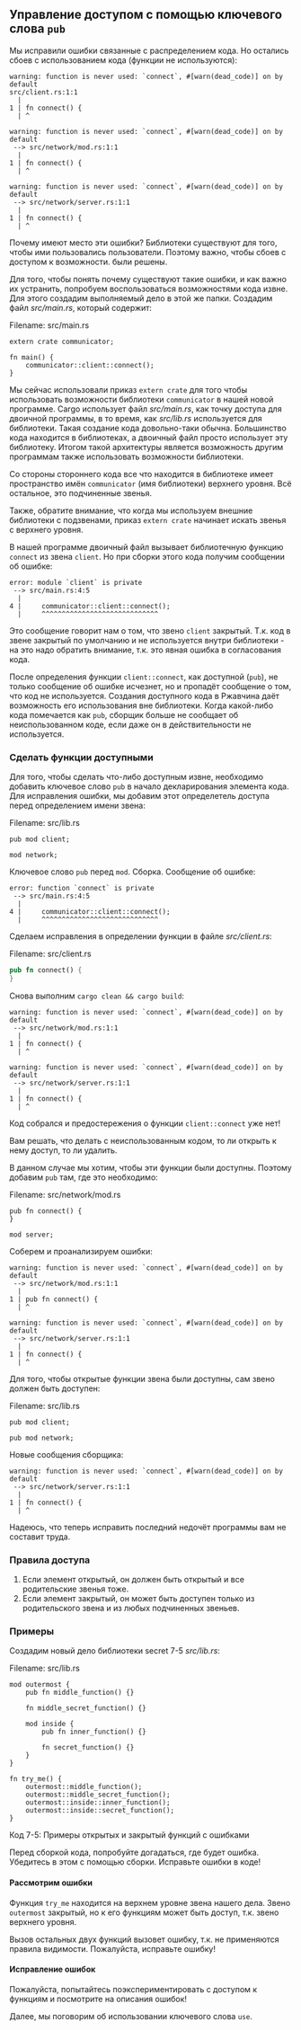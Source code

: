 ## Управление доступом с помощью ключевого слова `pub`

Мы исправили ошибки связанные с распределением кода. Но остались сбоев с использованием
кода (функции не используются):

```text
warning: function is never used: `connect`, #[warn(dead_code)] on by default
src/client.rs:1:1
  |
1 | fn connect() {
  | ^

warning: function is never used: `connect`, #[warn(dead_code)] on by default
 --> src/network/mod.rs:1:1
  |
1 | fn connect() {
  | ^

warning: function is never used: `connect`, #[warn(dead_code)] on by default
 --> src/network/server.rs:1:1
  |
1 | fn connect() {
  | ^
```

Почему имеют место эти ошибки? Библиотеки существуют для того, чтобы ими пользовались
пользователи. Поэтому важно, чтобы сбоев с доступом к возможности. были решены.

Для того, чтобы понять почему существуют такие ошибки, и как важно их устранить,
попробуем воспользоваться возможностями кода извне. Для этого создадим выполняемый
дело в этой же папки. Создадим файл *src/main.rs*, который содержит:

<span class="filename">Filename: src/main.rs</span>

```rust,ignore
extern crate communicator;

fn main() {
    communicator::client::connect();
}
```

Мы сейчас использовали приказ `extern crate` для того чтобы использовать возможности
библиотеки `communicator` в нашей новой программе. Cargo использует файл *src/main.rs*,
как точку доступа для двоичной программы, в то время, как *src/lib.rs* используется
для библиотеки. Такая создание кода довольно-таки обычна. Большинство кода
находится в библиотеках, а двоичный файл просто использует эту библиотеку. Итогом
такой архитектуры является возможность другим программам также использовать возможности
библиотеки.

Со стороны стороннего кода все что находится в библиотеке имеет пространство имён
`communicator` (имя библиотеки) верхнего уровня. Всё остальное, это подчиненные звенья.

Также, обратите внимание, что когда мы используем внешние библиотеки с подзвенами,
приказ `extern crate` начинает искать звенья с верхнего уровня.

В нашей программе двоичный файл вызывает библиотечную функцию `connect` из
звена `client`. Но при сборки этого кода получим сообщении об ошибке:

```text
error: module `client` is private
 --> src/main.rs:4:5
  |
4 |     communicator::client::connect();
  |     ^^^^^^^^^^^^^^^^^^^^^^^^^^^^^
```

Это сообщение говорит нам о том, что звено `client` закрытый.
Т.к. код в звене закрытый по умолчанию и не используется внутри библиотеки - на
это надо обратить внимание, т.к. это явная ошибка в согласования кода.

После определения функции `client::connect`, как доступной (`pub`), не только сообщение
об ошибке исчезнет, но и пропадёт сообщение о том, что код не используется.
Создания доступного кода в Ржавчина даёт возможность его использования вне библиотеки.
Когда какой-либо кода помечается как `pub`, сборщик больше не сообщает об неиспользованном
коде, если даже он в действительности не используется.

### Сделать функции доступными

Для того, чтобы сделать что-либо доступным извне, необходимо добавить ключевое слово
`pub` в начало декларирования элемента кода. Для исправления ошибки, мы добавим
этот определетель доступа перед определением имени звена:

<span class="filename">Filename: src/lib.rs</span>

```rust,ignore
pub mod client;

mod network;
```

Ключевое слово `pub` перед `mod`. Сборка. Сообщение об ошибке:

```text
error: function `connect` is private
 --> src/main.rs:4:5
  |
4 |     communicator::client::connect();
  |     ^^^^^^^^^^^^^^^^^^^^^^^^^^^^^
```

Сделаем исправления в определении функции в файле *src/client.rs*:

<span class="filename">Filename: src/client.rs</span>

```rust
pub fn connect() {
}
```

Снова выполним `cargo clean && cargo build`:

```text
warning: function is never used: `connect`, #[warn(dead_code)] on by default
 --> src/network/mod.rs:1:1
  |
1 | fn connect() {
  | ^

warning: function is never used: `connect`, #[warn(dead_code)] on by default
 --> src/network/server.rs:1:1
  |
1 | fn connect() {
  | ^
```

Код собрался и предостережения о функции `client::connect` уже нет!

Вам решать, что делать с неиспользованным кодом, то ли открыть к нему доступ, то ли
удалить.

В данном случае мы хотим, чтобы эти функции были доступны. Поэтому добавим `pub`
там, где это необходимо:

<span class="filename">Filename: src/network/mod.rs</span>

```rust,ignore
pub fn connect() {
}

mod server;
```

Соберем и проанализируем ошибки:

```text
warning: function is never used: `connect`, #[warn(dead_code)] on by default
 --> src/network/mod.rs:1:1
  |
1 | pub fn connect() {
  | ^

warning: function is never used: `connect`, #[warn(dead_code)] on by default
 --> src/network/server.rs:1:1
  |
1 | fn connect() {
  | ^
```

Для того, чтобы открытые функции звена были доступны, сам звено должен быть доступен:

<span class="filename">Filename: src/lib.rs</span>

```rust,ignore
pub mod client;

pub mod network;
```

Новые сообщения сборщика:

```text
warning: function is never used: `connect`, #[warn(dead_code)] on by default
 --> src/network/server.rs:1:1
  |
1 | fn connect() {
  | ^
```

Надеюсь, что теперь исправить последний недочёт программы вам не составит труда.

### Правила доступа


1. Если элемент открытый, он должен быть открытый и все родительские звенья тоже.
2. Если элемент закрытый, он может быть доступен только из родительского звена и из любых подчиненных звеньев.

### Примеры

Создадим новый дело библиотеки secret 7-5 *src/lib.rs*:

<span class="filename">Filename: src/lib.rs</span>

```rust,ignore
mod outermost {
    pub fn middle_function() {}

    fn middle_secret_function() {}

    mod inside {
        pub fn inner_function() {}

        fn secret_function() {}
    }
}

fn try_me() {
    outermost::middle_function();
    outermost::middle_secret_function();
    outermost::inside::inner_function();
    outermost::inside::secret_function();
}
```

<span class="caption">Код 7-5: Примеры открытых и закрытый функций с ошибками</span>

Перед сборкой кода, попробуйте догадаться, где будет ошибка. Убедитесь в этом
с помощью сборки. Исправьте ошибки в коде!

#### Рассмотрим ошибки

Функция `try_me` находится на верхнем уровне звена нашего дела. Звено
`outermost` закрытый, но к его функциям может быть доступ, т.к. звено верхнего
уровня.

Вызов остальных двух функций вызовет ошибку, т.к. не применяются правила видимости.
Пожалуйста, исправьте ошибку!

#### Исправление ошибок

Пожалуйста, попытайтесь поэкспериментировать с доступом к функциям  и посмотрите
на описания ошибок!

Далее, мы поговорим об использовании ключевого слова `use`.
